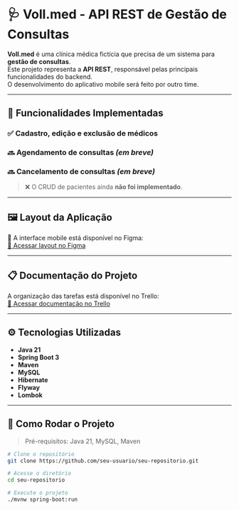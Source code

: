 # 🩺 Voll.med - API REST de Gestão de Consultas

**Voll.med** é uma clínica médica fictícia que precisa de um sistema para **gestão de consultas**.  
Este projeto representa a **API REST**, responsável pelas principais funcionalidades do backend.  
O desenvolvimento do aplicativo mobile será feito por outro time.

---

## 🚀 Funcionalidades Implementadas

### ✅ Cadastro, edição e exclusão de médicos  
### 🔜 Agendamento de consultas *(em breve)*  
### 🔜 Cancelamento de consultas *(em breve)*  

> ❌ O CRUD de pacientes ainda **não foi implementado**.

---

## 🖼 Layout da Aplicação

🎨 A interface mobile está disponível no Figma:  
[🔗 Acessar layout no Figma](https://www.figma.com/design/N4CgpJqsg7gjbKuDmra3EV/Voll.med?node-id=2-1007&p=f) 

---

## 📋 Documentação do Projeto

A organização das tarefas está disponível no Trello:  
[🔗 Acessar documentação no Trello](https://trello.com/b/O0lGCsKb/api-voll-med) 

---

## ⚙️ Tecnologias Utilizadas

- **Java 21**
- **Spring Boot 3**
- **Maven**
- **MySQL**
- **Hibernate**
- **Flyway**
- **Lombok**

---

## 📌 Como Rodar o Projeto

> Pré-requisitos: Java 21, MySQL, Maven

```bash
# Clone o repositório
git clone https://github.com/seu-usuario/seu-repositorio.git

# Acesse o diretório
cd seu-repositorio

# Execute o projeto
./mvnw spring-boot:run
